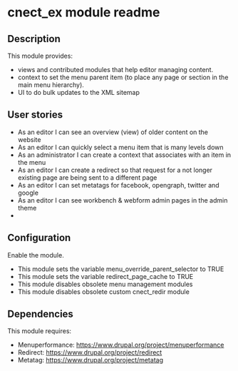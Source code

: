 # cnect_ex module readme

## Description

This module provides:
- views and contributed modules that help editor managing content.
- context to set the menu parent item (to place any page or section in the main menu hierarchy).
- UI to do bulk updates to the XML sitemap

## User stories
- As an editor I can see an overview (view) of older content on the website
- As an editor I can quickly select a menu item that is many levels down
- As an administrator I can create a context that associates with an item in the menu
- As an editor I can create a redirect so that request for a not longer existing page are being sent to a different page
- As an editor I can set metatags for facebook, opengraph, twitter and google
- As an editor I can see workbench & webform admin pages in the admin theme
-

## Configuration

Enable the module.

- This module sets the variable menu_override_parent_selector to TRUE
- This module sets the variable redirect_page_cache to TRUE
- This module disables obsolete menu management modules
- This module disables obsolete custom cnect_redir module

## Dependencies

This module requires:

- Menuperformance: https://www.drupal.org/project/menuperformance
- Redirect: https://www.drupal.org/project/redirect
- Metatag: https://www.drupal.org/project/metatag
